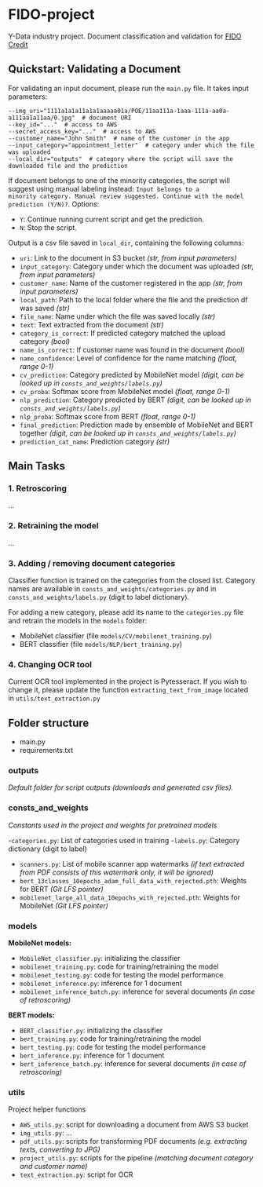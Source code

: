 # FIDO-project
Y-Data industry project. 
Document classification and validation for <a href="https://gh.fido.money/">FIDO Credit</a>


## Quickstart: Validating a Document

For validating an input document, please run the <code>main.py</code> file. It takes input parameters:

```
--img_uri="1111a1a1a11a1a1aaaaa01a/POE/11aa111a-1aaa-111a-aa0a-a111aa1a11aa/0.jpg"  # document URI
--key_id="..."  # access to AWS
--secret_access_key="..."  # access to AWS
--customer_name="John Smith"  # name of the customer in the app
--input_category="appointment_letter"  # category under which the file was uploaded
--local_dir="outputs"  # category where the script will save the downloaded file and the prediction
```

If document belongs to one of the minority categories, the script will suggest using manual labeling instead: <code>Input belongs to a minority category. Manual review suggested. Continue with the model prediction (Y/N)?</code>. Options:

- <code>Y</code>: Continue running current script and get the prediction.
- <code>N</code>: Stop the script.

Output is a csv file saved in <code>local_dir</code>, containing the following columns:

- <code>uri</code>: Link to the document in S3 bucket *(str, from input parameters)*
- <code>input_category</code>: Category under which the document was uploaded *(str, from input parameters)*
- <code>customer_name</code>: Name of the customer registered in the app *(str, from input parameters)*
- <code>local_path</code>: Path to the local folder where the file and the prediction df was saved *(str)*
- <code>file_name</code>: Name under which the file was saved locally *(str)*
- <code>text</code>: Text extracted from the document *(str)*
- <code>category_is_correct</code>: If predicted category matched the upload category *(bool)*
- <code>name_is_correct</code>: If customer name was found in the document *(bool)*
- <code>name_confidence</code>: Level of confidence for the name matching *(float, range 0-1)*
- <code>cv_prediction</code>: Category predicted by MobileNet model *(digit, can be looked up in <code>consts_and_weights/labels.py</code>)*
- <code>cv_proba</code>: Softmax score from MobileNet model *(float, range 0-1)*
- <code>nlp_prediction</code>: Category predicted by BERT *(digit, can be looked up in <code>consts_and_weights/labels.py</code>)*
- <code>nlp_proba</code>: Softmax score from BERT *(float, range 0-1)*
- <code>final_prediction</code>: Prediction made by ensemble of MobileNet and BERT together *(digit, can be looked up in <code>consts_and_weights/labels.py</code>)*
- <code>prediction_cat_name</code>: Prediction category *(str)*

## Main Tasks

### 1. Retroscoring
...

### 2. Retraining the model
...


### 3. Adding / removing document categories

Classifier function is trained on the categories from the closed list. Category names are available in <code>consts_and_weights/categories.py</code> and in <code>consts_and_weights/labels.py</code> (digit to label dictionary).

For adding a new category, please add its name to the <code>categories.py</code> file and retrain the models in the <code>models</code> folder:
- MobileNet classifier (file <code>models/CV/mobilenet_training.py</code>)
- BERT classifier (file <code>models/NLP/bert_training.py</code>)

### 4. Changing OCR tool
Current OCR tool implemented in the project is Pytesseract. If you wish to change it, please update the function <code>extracting_text_from_image</code> located in <code>utils/text_extraction.py</code>

## Folder structure

- main.py
- requirements.txt

### outputs
*Default folder for script outputs (downloads and generated csv files).*

### consts_and_weights
*Constants used in the project and weights for pretrained models*

-<code>categories.py</code>: List of categories used in training
-<code>labels.py</code>: Category dictionary (digit to label)
- <code>scanners.py</code>: List of mobile scanner app watermarks *(if text extracted from PDF consists of this watermark only, it will be ignored)*
- <code>bert_13classes_10epochs_adam_full_data_with_rejected.pth</code>: Weights for BERT *(Git LFS pointer)*
- <code>mobilenet_large_all_data_10epochs_with_rejected.pth</code>: Weights for MobileNet *(Git LFS pointer)*

  
### models

**MobileNet models:**
- <code>MobileNet_classifier.py</code>: initializing the classifier
- <code>mobilenet_training.py</code>: code for training/retraining the model
- <code>mobilenet_testing.py</code>: code for testing the model performance
- <code>mobilenet_inference.py</code>: inference for 1 document
- <code>mobilenet_inference_batch.py</code>: inference for several documents *(in case of retroscoring)*

**BERT models:**
- <code>BERT_classifier.py</code>: initializing the classifier
- <code>bert_training.py</code>: code for training/retraining the model
- <code>bert_testing.py</code>: code for testing the model performance
- <code>bert_inference.py</code>: inference for 1 document
- <code>bert_inference_batch.py</code>: inference for several documents *(in case of retroscoring)*

### utils
Project helper functions
- <code>AWS_utils.py</code>: script for downloading a document from AWS S3 bucket
- <code>img_utils.py</code>: ...
- <code>pdf_utils.py</code>: scripts for transforming PDF documents *(e.g. extracting texts, converting to JPG)*
- <code>project_utils.py</code>: scripts for the pipeline *(matching document category and customer name)*
- <code>text_extraction.py</code>: script for OCR

